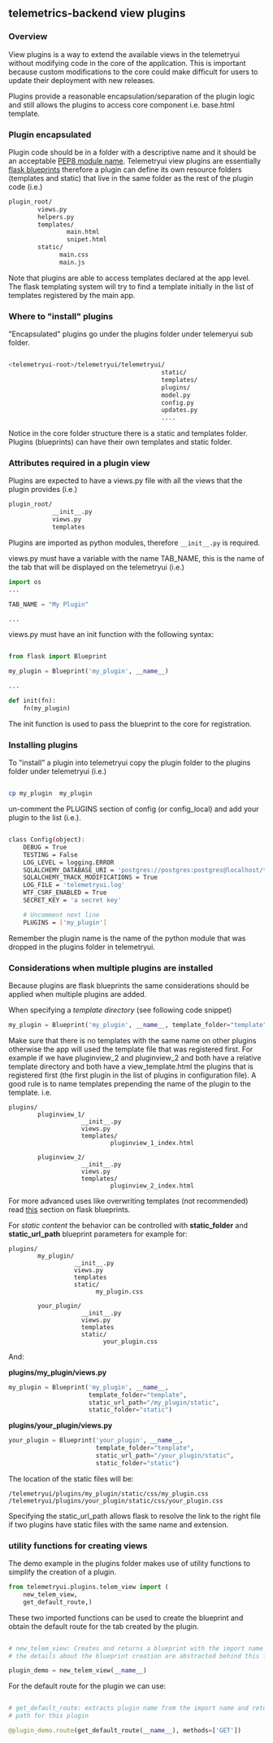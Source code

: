 ## telemetrics-backend view plugins

### Overview

View plugins is a way to extend the available views in the telemetryui
without modifying code in the core of the application. This is important
because custom modifications to the core could make difficult for users
to update their deployment with new releases.

Plugins provide a reasonable encapsulation/separation of the plugin logic
and still allows the plugins to access core component i.e. base.html template.


### Plugin encapsulated

Plugin code should be in a folder with a descriptive name and it should be an acceptable
[PEP8 module name](https://www.python.org/dev/peps/pep-0008/#package-and-module-names).
Telemetryui view plugins are essentially [flask blueprints](http://flask.pocoo.org/docs/0.12/blueprints/)
therefore a plugin can define its own resource folders (templates and static) that live
in the same folder as the rest of the plugin code (i.e.)

```bash
plugin_root/
        views.py
        helpers.py
        templates/
                main.html
                snipet.html
        static/
              main.css
              main.js
```

Note that plugins are able to access templates declared at the app level. The flask templating
system will try to find a template initially in the list of templates registered by the main app. 


### Where to "install" plugins 

"Encapsulated" plugins go under the plugins folder under telemeryui sub folder.

```bash

<telemetryui-root>/telemetryui/telemetryui/
                                          static/
                                          templates/
                                          plugins/
                                          model.py
                                          config.py
                                          updates.py
                                          ....
```

Notice in the core folder structure there is a static and templates folder. Plugins (blueprints)
can have their own templates and static folder.    


### Attributes required in a plugin view

Plugins are expected to have a views.py file with all the views that the plugin
provides (i.e.)

```bash
plugin_root/
            __init__.py
            views.py
            templates
```

Plugins are imported as python modules, therefore  ```__init__.py``` is required.

views.py must have a variable with the name TAB_NAME, this is the name of the
tab that will be displayed on the telemetryui (i.e.)

```python
import os
...

TAB_NAME = "My Plugin"

...
```

views.py must have an init function with the following syntax:

```python

from flask import Blueprint

my_plugin = Blueprint('my_plugin', __name__)

...

def init(fn):
    fn(my_plugin)

```

The init function is used to pass the blueprint to the core for registration.


### Installing plugins

To "install" a plugin into telemetryui copy the plugin folder to the plugins
folder under telemetryui (i.e.)

```bash

cp my_plugin  my_plugin
```

un-comment the PLUGINS section of config (or config_local) and add your plugin to
the list (i.e.). 

```bash

class Config(object):
    DEBUG = True
    TESTING = False
    LOG_LEVEL = logging.ERROR
    SQLALCHEMY_DATABASE_URI = 'postgres://postgres:postgres@localhost/telemetry'
    SQLALCHEMY_TRACK_MODIFICATIONS = True
    LOG_FILE = 'telemetryui.log'
    WTF_CSRF_ENABLED = True
    SECRET_KEY = 'a secret key'

    # Uncomment next line 
    PLUGINS = ['my_plugin']
```

Remember the plugin name is the name of the python module that was dropped
in the plugins folder in telemetryui.


### Considerations when multiple plugins are installed

Because plugins are flask blueprints the same considerations should be applied when
multiple plugins are added.

When specifying a *template directory* (see following code snippet)

```python
my_plugin = Blueprint('my_plugin', __name__, template_folder="template")
```

Make sure that there is no templates with the same name on other plugins otherwise the
app will used the template file that was registered first. For example if we have pluginview_2
and pluginview_2 and both have a relative template directory and both have a view_template.html
the plugins that is registered first (the first plugin in the list of plugins in configuration file).
A good rule is to name templates prepending the name of the plugin to the template. i.e.

```buildoutcfg
plugins/
        pluginview_1/
                    __init__.py
                    views.py
                    templates/
                            pluginview_1_index.html

        pluginview_2/
                    __init__.py
                    views.py
                    templates/
                            pluginview_2_index.html

```

For more advanced uses like overwriting templates (not recommended) read [this](http://flask.pocoo.org/docs/0.12/blueprints/#templates) section on flask blueprints.


For *static content* the behavior can be controlled with **static_folder** and **static_url_path** blueprint parameters for
example for:

```buildoutcfg
plugins/
        my_plugin/
                  __init__.py
                  views.py
                  templates
                  static/
                        my_plugin.css

        your_plugin/
                    __init__.py
                    views.py
                    templates
                    static/
                          your_plugin.css

```

And:

**plugins/my_plugin/views.py**
```python
my_plugin = Blueprint('my_plugin', __name__,
                      template_folder="template",
                      static_url_path="/my_plugin/static",
                      static_folder="static")
```

**plugins/your_plugin/views.py**
```python
your_plugin = Blueprint('your_plugin', __name__,
                        template_folder="template",
                        static_url_path="/your_plugin/static",
                        static_folder="static")
```

The location of the static files will be:

```commandline
/telemetryui/plugins/my_plugin/static/css/my_plugin.css
/telemetryui/plugins/your_plugin/static/css/your_plugin.css
```

Specifying the static_url_path allows flask to resolve the link to the right
file if two plugins have static files with the same name and extension.  

### utility functions for creating views

The demo example in the plugins folder makes use of utility functions to simplify
the creation of a plugin.

```python
from telemetryui.plugins.telem_view import (
    new_telem_view,
    get_default_route,)
``` 

These two imported functions can be used to create the blueprint and obtain the default route
for the tab created by the plugin.

```python

# new_telem_view: Creates and returns a blueprint with the import name as parameter, all
# the details about the blueprint creation are abstracted behind this function

plugin_demo = new_telem_view(__name__)
```

For the default route for the plugin we can use:

```python

# get_default_route: extracts plugin name from the import name and returns the route
# path for this plugin

@plugin_demo.route(get_default_route(__name__), methods=['GET'])

```

